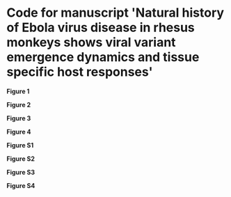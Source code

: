 # Code for manuscript 'Natural history of Ebola virus disease in rhesus monkeys shows viral variant emergence dynamics and tissue specific host responses'

**Figure 1**


**Figure 2**


**Figure 3**

**Figure 4**


**Figure S1**


**Figure S2**


**Figure S3**


**Figure S4**
